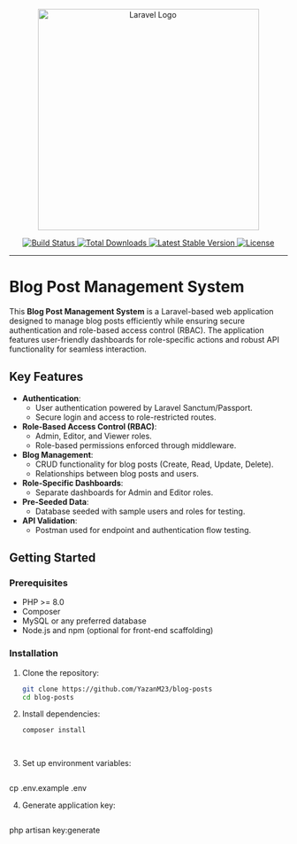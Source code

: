 <p align="center">
  <a href="https://laravel.com" target="_blank">
    <img src="https://raw.githubusercontent.com/laravel/art/master/logo-lockup/5%20SVG/2%20CMYK/1%20Full%20Color/laravel-logolockup-cmyk-red.svg" width="400" alt="Laravel Logo">
  </a>
</p>

<p align="center">
  <a href="https://github.com/laravel/framework/actions">
    <img src="https://github.com/laravel/framework/workflows/tests/badge.svg" alt="Build Status">
  </a>
  <a href="https://packagist.org/packages/laravel/framework">
    <img src="https://img.shields.io/packagist/dt/laravel/framework" alt="Total Downloads">
  </a>
  <a href="https://packagist.org/packages/laravel/framework">
    <img src="https://img.shields.io/packagist/v/laravel/framework" alt="Latest Stable Version">
  </a>
  <a href="https://packagist.org/packages/laravel/framework">
    <img src="https://img.shields.io/packagist/l/laravel/framework" alt="License">
  </a>
</p>

---

# Blog Post Management System

This **Blog Post Management System** is a Laravel-based web application designed to manage blog posts efficiently while ensuring secure authentication and role-based access control (RBAC). The application features user-friendly dashboards for role-specific actions and robust API functionality for seamless interaction.

## Key Features

- **Authentication**:
  - User authentication powered by Laravel Sanctum/Passport.
  - Secure login and access to role-restricted routes.
- **Role-Based Access Control (RBAC)**:
  - Admin, Editor, and Viewer roles.
  - Role-based permissions enforced through middleware.
- **Blog Management**:
  - CRUD functionality for blog posts (Create, Read, Update, Delete).
  - Relationships between blog posts and users.
- **Role-Specific Dashboards**:
  - Separate dashboards for Admin and Editor roles.
- **Pre-Seeded Data**:
  - Database seeded with sample users and roles for testing.
- **API Validation**:
  - Postman used for endpoint and authentication flow testing.

## Getting Started

### Prerequisites

- PHP >= 8.0
- Composer
- MySQL or any preferred database
- Node.js and npm (optional for front-end scaffolding)

### Installation

1. Clone the repository:
   ```bash
   git clone https://github.com/YazanM23/blog-posts
   cd blog-posts

   
2. Install dependencies:
   ```bash
   composer install

  
3. Set up environment variables:
   ```bash
  cp .env.example .env
  
4. Generate application key:
    ```bash
 php artisan key:generate
  



